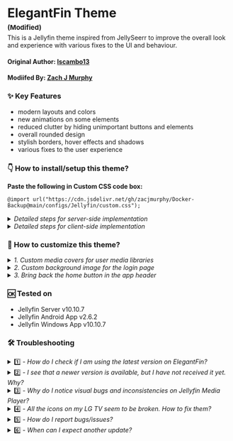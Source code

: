 <h1 style="border: 0px solid transparent;margin-bottom:-10px;">ElegantFin Theme <p style="font-size:15px;margin-top:6px;">(Modified)</p></h1>
This is a Jellyfin theme inspired from JellySeerr to improve the overall look and experience with various fixes to the UI and behaviour.

#### **Original Author:** [lscambo13](https://github.com/lscambo13)

#### **Modiifed By:** [Zach J Murphy](https://github.com/zacjmurphy)

### ✨ Key Features
- modern layouts and colors
- new animations on some elements
- reduced clutter by hiding unimportant buttons and elements
- overall rounded design
- stylish borders, hover effects and shadows
- various fixes to the user experience

### 👇 How to install/setup this theme?

<b>Paste the following in Custom CSS code box:</b>

```
@import url("https://cdn.jsdelivr.net/gh/zacjmurphy/Docker-Backup@main/configs/Jellyfin/custom.css");
```

<details>
  <summary><i>Detailed steps for server-side implementation</i></summary>

1. Open Dashboard from Administration tab in Settings.
2. Select General tab from the side bar.
3. Scroll down to find Custom CSS code box under Branding section.
4. Paste the custom css in Custom CSS code box.
5. Click save
</details>

<details>
  <summary><i>Detailed steps for client-side implementation</i></summary>

1. Open Display tab in Settings.
2. Scroll down to find Custom CSS code box.
3. Paste the custom css in Custom CSS code box.
4. Click save.
</details>

### 🧩 How to customize this theme?

<details>
  <summary><i>1. Custom media covers for user media libraries</i></summary>

- [Previews](https://github.com/lscambo13/ElegantFin/blob/main/custom-media-covers.md#%EF%B8%8F-presets-modify-these-styles-according-to-your-own-liking)
- Read more about this experimental add-on [here](https://github.com/lscambo13/ElegantFin/blob/main/custom-media-covers.md)

</details>

<details>
  <summary><i>2. Custom background image for the login page</i></summary>

- [Preview](https://user-images.githubusercontent.com/16425113/129554147-6ac7ba51-43e7-4c8e-ba77-e646a3ef6b12.jpg)
- To enable the background wallpaper on the login screen, first tick the 'Enable the splash screen' option in your Jellyfin Dashboard below the Custom CSS Box.
- Second, copy and paste the following code at the end in Custom CSS box but don't save yet.
  ```
  :root {
    --loginPageBgUrl: url('<YOUR-JELLYFIN-SERVER-ADDRESS>/Branding/Splashscreen?format=webp&foregroundLayer=1&quality=33&width=3840&height=2160&blur=2');
  }
  ```
- Third, replace `<YOUR-JELLYFIN-SERVER-ADDRESS>` with your Jellyfin server address, for example, `http://192.168.0.1:8097`.
- Don't forget the correct http or https in your domain.
- You can also modify the parameters, for example blur size or the resolution, according to your liking.
- Once done, save and refresh your apps and webpages.
</details>

<details>
  <summary><i>3. Bring back the home button in the app header</i></summary>

- Read more about steps [here](https://github.com/lscambo13/ElegantFin/issues/51)

</details>

### 🆗 Tested on
- Jellyfin Server v10.10.7
- Jellyfin Android App v2.6.2
- Jellyfin Windows App v10.10.7

### 🛠️ Troubleshooting
<details>
  <summary>1️⃣ - <i>How do I check if I am using the latest version on ElegantFin?</i></summary>

- To make sure that you are using the latest version of ElegantFin, check the version number at the bottom in the Dashboard screen.
- It should be something like ElegantFin v25.03.XX
</details>

<details>
  <summary>2️⃣ - <i>I see that a newer version is available, but I have not received it yet. Why?</i></summary>

- If Dashboard footer shows an old version, it means that your app is still using an old cache.
- Once that cache is updated, the new version will be loaded.
- To get the latest version, you will need to clear cache. There are multiple ways to do it.
- On web version, force a hard refresh of the page using CTRL + F5.
- On apps, try signing out and back in again. OR in case of Jellyfin Media Player on windows, you might need to delete the cache folder. That should definitely pull the latest version.
</details>

<details>
  <summary>3️⃣ - <i>Why do I notice visual bugs and inconsistencies on Jellyfin Media Player?</i></summary>

- Currently JMP uses Qt 5.x which uses an outdated web engine, so many new CSS features do not work. Once they release a new version based on Qt 6.x, most issues should automatically be resolved. Until then, I advise using the web app instead.
</details>

<details>
  <summary>4️⃣ - <i>All the icons on my LG TV seem to be broken. How to fix them?</i></summary>

- It seems that modern Material Icons which this theme uses are [not compatible on some WebOS TVs](https://github.com/lscambo13/ElegantFin/issues/39). There is a [huge similar thread](https://www.reddit.com/r/youtubetv/comments/e27go3/chinese_symbols_instead_of_icons_on_lg_tv/) about this.
- This bug can be fixed by using the older icons, so I have implemented the following workaround to bring back older, supported icons.
- Simply add the following code at the end in Custom CSS box and save, then refresh your apps and webpages:

  ```
  :root {
    --iconPack: 'Material Icons';
  }
  ```
</details>

<details>
  <summary>5️⃣ - <i>How do I report bugs/issues?</i></summary>

- First check [here](https://github.com/lscambo13/ElegantFin/issues?q=) whether a similar issue has been reported already. If it exists, upvote and comment there to let me know.
- Alternatively, create a new issue [here](https://github.com/lscambo13/ElegantFin/issues/new/choose).


</details>
<details>
  <summary>6️⃣ - <i>When can I expect another update?</i></summary>

- 🤷
</details>